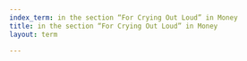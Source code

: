 ```yaml
---
index_term: in the section “For Crying Out Loud” in Money
title: in the section “For Crying Out Loud” in Money
layout: term

---
```


